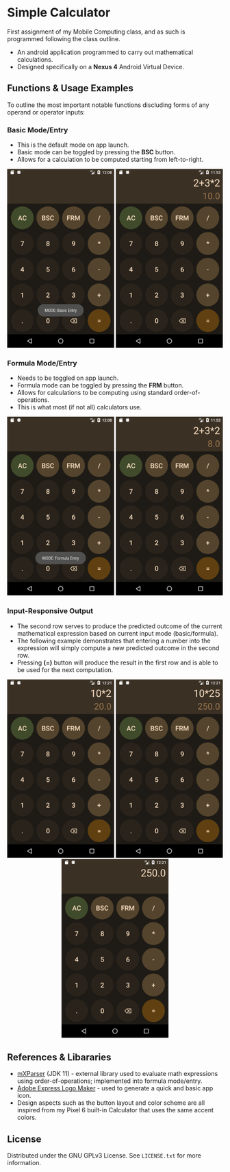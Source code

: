 # Simple Calculator

First assignment of my Mobile Computing class, and as such is programmed following the class outline.
- An android application programmed to carry out mathematical calculations. 
- Designed specifically on a **Nexus 4** Android Virtual Device.

## Functions & Usage Examples
To outline the most important notable functions discluding forms of any operand or operator inputs: 

### Basic Mode/Entry
- This is the default mode on app launch.
- Basic mode can be toggled by pressing the **BSC** button.
- Allows for a calculation to be computed starting from left-to-right.

<p align="center">
    <img src="images/basicentry1.png" alt="drawing" width="250"/>
    <img src="images/basicentry2.png" alt="drawing" width="250"/>
</p>

### Formula Mode/Entry
- Needs to be toggled on app launch. 
- Formula mode can be toggled by pressing the **FRM** button. 
- Allows for calculations to be computing using standard order-of-operations.
- This is what most (if not all) calculators use.

<p align="center">
    <img src="images/formulaentry1.png" alt="drawing" width="250"/>
    <img src="images/formulaentry2.png" alt="drawing" width="250"/>
</p>

### Input-Responsive Output
- The second row serves to produce the predicted outcome of the current mathematical expression based on current input mode (basic/formula). 
- The following example demonstrates that entering a number into the expression will simply compute a new predicted outcome in the second row. 
- Pressing **(=)** button will produce the result in the first row and is able to be used for the next computation. 

<p align="center">
    <img src="images/response1.png" alt="drawing" width="250"/>
    <img src="images/response2.png" alt="drawing" width="250"/>
    <img src="images/response3.png" alt="drawing" width="250"/>
</p>

## References & Libararies
- [mXParser](https://mathparser.org/) (JDK 11) - external library used to evaluate math expressions using order-of-operations; implemented into formula mode/entry.
- [Adobe Express Logo Maker](https://www.adobe.com/express/create/logo) - used to generate a quick and basic app icon. 
- Design aspects such as the button layout and color scheme are all inspired from my Pixel 6 built-in Calculator that uses the same accent colors. 

## License
Distributed under the GNU GPLv3 License. See `LICENSE.txt` for more information.
